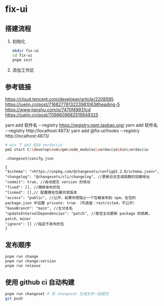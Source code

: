# fix-ui

## 搭建流程

1. 初始化

   ```bash
   mkdir fix-ui
   cd fix-ui
   pnpm init
   ```

2. 添加工作区

## 参考链接

https://cloud.tencent.com/developer/article/2208595
https://juejin.cn/post/7168277813223981063#heading-5
https://www.jianshu.com/p/7470f49931cd
https://juejin.cn/post/7098609682519949325

yarn add 软件名 --registry https://registry.npm.taobao.org/
yarn add 软件名 --registry http://localhost:4873/
yarn add @fix-ui/hooks --registry http://localhost:4873/

```bash
# win 下 pm2 启动 verdaccio
pm2 start C:\develop\nvm\npm\node_modules\verdaccio\bin\verdaccio
```

`.changeset/conifg.json`

```json:title
{
"$schema": "<https://unpkg.com/@changesets/config@2.2.0/schema.json>",
"changelog": "@changesets/cli/changelog", //更新日志生成函数的加载地址
"commit": true, //自动提交 version 的改动
"fixed": [], //捆绑发布的包
"linked": [],// 配置哪些包要共享版本
"access": "public", //公开，如果你想阻止一个包被发布到 npm，在包的 package.json 中设置 private: true （可选值：restricted，不公开）
"baseBranch": "main", //主分支名
"updateInternalDependencies": "patch", //是否主动更新 package 的依赖，patch、minor
"ignore": [] //指定不发布的包
}

```

<!-- ---
home: true
# heroImage: /logo.jpg
actionText: 开始学习 →
actionLink: /guide/
features:
  - title: 简洁
    details: 以 Markdown 为中心的项目结构，以最少的配置帮助你专注于写作。
  - title: Vue3
    details: 代替vue3中项目中繁琐的http库封装
  - title: 灵活配置
    details: 丰富配置满足各业务场景需要
footer: Copyright © 2022-now
--- -->

## 发布顺序

```bash
pnpm run change
pnpm run change:version
pnpm run release
```

## 使用 github ci 自动构建

```bash
pnpm run changeset # 将 changeset 生成文件一起提交
git push
```
